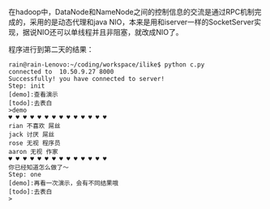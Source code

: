 在hadoop中，DataNode和NameNode之间的控制信息的交流是通过RPC机制完成的，采用的是动态代理和java NIO，本来是用和iserver一样的SocketServer实现，据说NIO还可以单线程并且非阻塞，就改成NIO了。


程序进行到第二天的结果：

    rain@rain-Lenovo:~/coding/workspace/ilike$ python c.py
    connected to  10.50.9.27 8000
    Successfully! you have connected to server!
    Step: init
    [demo]:查看演示
    [todo]:去表白
    >demo
    ♥ ♥ ♥ ♥ ♥ ♥ ♥ ♥ ♥ ♥ ♥ ♥ ♥ ♥
    rian 不喜欢 屌丝
    jack 讨厌 屌丝
    rose 无视 程序员
    aaron 无视 作家
    ♥ ♥ ♥ ♥ ♥ ♥ ♥ ♥ ♥ ♥ ♥ ♥ ♥ ♥
    你已经知道怎么做了～
    Step: one
    [demo]:再看一次演示，会有不同结果哦
    [todo]:去表白
    >

